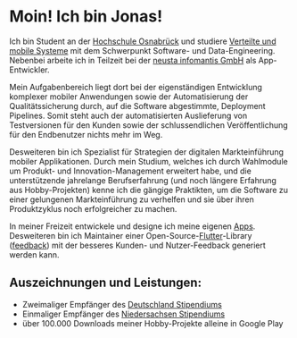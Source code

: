 # Moin! Ich bin Jonas!
        
Ich bin Student an der [Hochschule Osnabrück](https://hs-osnabrueck.de) und studiere [Verteilte und mobile Systeme](https://www.hs-osnabrueck.de/de/studium/studienangebot/master/informatik-verteilte-und-mobile-anwendungen-msc/)
mit dem Schwerpunkt Software- und Data-Engineering. Nebenbei
arbeite ich in Teilzeit bei der [neusta infomantis GmbH](https://www.infomantis.de) als App-Entwickler. 
        
Mein Aufgabenbereich liegt dort bei der eigenständigen Entwicklung
komplexer mobiler Anwendungen sowie der Automatisierung der Qualitätssicherung
durch, auf die Software abgestimmte, Deployment Pipelines. 
Somit steht auch der automatisierten Auslieferung von Testversionen
für den Kunden sowie der schlussendlichen Veröffentlichung für den 
Endbenutzer nichts mehr im Weg.
        
Desweiteren bin ich Spezialist für Strategien der digitalen
Markteinführung mobiler Applikationen. Durch mein Studium, welches
ich durch Wahlmodule um Produkt- und Innovation-Management
erweitert habe, und die unterstützende jahrelange Berufserfahrung (und
noch längere Erfahrung aus Hobby-Projekten) kenne ich die gängige
Praktikten, um die Software zu einer gelungenen Markteinführung zu
verhelfen und sie über ihren Produktzyklus noch erfolgreicher zu
machen. 

In meiner Freizeit entwickele und designe ich meine eigenen [Apps](https://play.google.com/store/apps/dev?id=7731055686739169047).
Desweiteren bin ich Maintainer einer Open-Source-[Flutter](https://flutter.dev)-Library 
([feedback](https://pub.dev/packages/feedback)) mit der 
besseres Kunden- und Nutzer-Feedback generiert werden kann. 
        

## Auszeichnungen und Leistungen:
- Zweimaliger Empfänger des [Deutschland Stipendiums](https://www.deutschlandstipendium.de/)
- Einmaliger Empfänger des [Niedersachsen Stipendiums](https://www.hs-osnabrueck.de/landesstipendium-niedersachsen/)
- über 100.000 Downloads meiner Hobby-Projekte alleine in Google Play